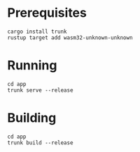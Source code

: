 # Prerequisites
```
cargo install trunk
rustup target add wasm32-unknown-unknown
```


# Running
```
cd app
trunk serve --release
```


# Building
```
cd app
trunk build --release
```
